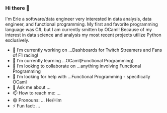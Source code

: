 ### Hi there 👋

<!--
**ilEnzio/ilEnzio** is a ✨ _special_ ✨ repository because its `README.md` (this file) appears on your GitHub profile.
-->

I'm Erle a software/data engineer very interested in data analysis, data engineer, and functional programming.  My first and favorite programming language was C#, but I am currently smitten by OCaml!  Because of my interest in data science and analysis my most recent projects utilize Python exclusively.    

- 🔭 I’m currently working on ...Dashboards for Twitch Streamers and Fans of F1 racing!
- 🌱 I’m currently learning ...OCaml(Functional Programming)
- 👯 I’m looking to collaborate on ...anything involving Functional Programming
- 🤔 I’m looking for help with ...Functional Programming - specifically OCaml
- 💬 Ask me about ...
- 📫 How to reach me: ...
- 😄 Pronouns: ... He/Him
- ⚡ Fun fact: ...

